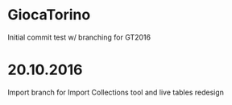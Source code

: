 # GiocaTorino
Initial commit test w/ branching for GT2016
# 20.10.2016
Import branch for Import Collections tool and live tables redesign

